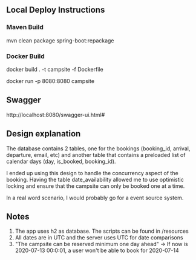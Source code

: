 ## Local Deploy Instructions
### Maven Build
mvn clean package spring-boot:repackage
### Docker Build
docker build . -t campsite -f Dockerfile

docker run -p 8080:8080 campsite

## Swagger
http://localhost:8080/swagger-ui.html#

## Design explanation
The database contains 2 tables, one for the bookings (booking_id, arrival, departure, email, etc) and another table that contains a 
preloaded list of calendar days (day, is_booked, booking_id). 

I ended up using this design to handle the concurrency aspect of the booking. Having the table
date_availability allowed me to use optimistic locking and ensure that the campsite can only be booked one at a time.

In a real word scenario, I would probably go for a event source system.

## Notes
1. The app uses h2 as database. The scripts can be found in /resources
2. All dates are in UTC and the server uses UTC for date comparisons
3. "The campsite can be reserved minimum one day ahead" -> If now is 2020-07-13 00:0:01, a user won't be able to book 
for 2020-07-14 

